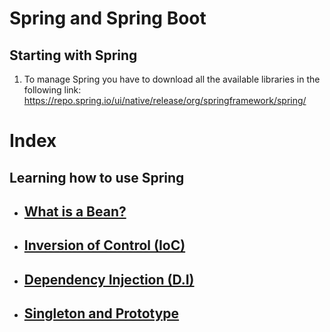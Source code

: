 # Spring and Spring Boot

## Starting with Spring

1.  To manage Spring you have to download all the available libraries in the following link: https://repo.spring.io/ui/native/release/org/springframework/spring/

# Index

## Learning how to use Spring

- ## [What is a Bean?](https://github.com/Jbarseg/Learning-Java-JDBC-and-MySQL/blob/master/index/english/README-CREATING-A-NEW-DATABASE.en.md)

- ## [Inversion of Control (IoC)](https://github.com/Jbarseg/Learning-Java-JDBC-and-MySQL/blob/master/index/english/README-TABLES.en.md)

- ## [Dependency Injection (D.I)](https://github.com/Jbarseg/Learning-Java-JDBC-and-MySQL/blob/master/index/english/README-TYPES-OF-DATA.en.md)

- ## [Singleton and Prototype](https://github.com/Jbarseg/Learning-Java-JDBC-and-MySQL/blob/master/index/english/README-DML-SENTENCES.en.md)
